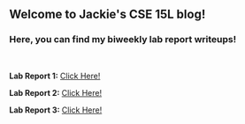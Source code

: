 ## Welcome to Jackie's CSE 15L blog!
### Here, you can find my biweekly lab report writeups!

<br>

**Lab Report 1:** [Click Here!](https://jackiepiepkorn.github.io/cse15l-blog/report1.html)

**Lab Report 2:** [Click Here!](https://jackiepiepkorn.github.io/cse15l-blog/report2.html)

**Lab Report 3:** [Click Here!](https://jackiepiepkorn.github.io/cse15l-blog/lab-report-3-week-6.html)
